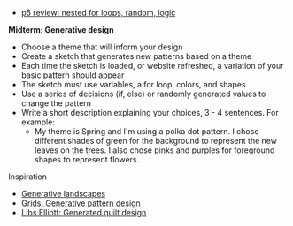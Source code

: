 - [p5 review: nested for loops, random, logic](https://owenroberts.github.io/mmp210/week8/index.html)

**Midterm: Generative design**
- Choose a theme that will inform your design
- Create a sketch that generates new patterns based on a theme
- Each time the sketch is loaded, or website refreshed, a variation of your basic pattern should appear
- The sketch must use variables, a for loop, colors, and shapes
- Use a series of decisions (if, else) or randomly generated values to change the pattern
- Write a short description explaining your choices, 3 - 4 sentences. For example:
  - My theme is Spring and I'm using a polka dot pattern.  I chose different shades of green for the background to represent  the new leaves on the trees.  I also chose pinks and purples for foreground shapes to represent flowers.

Inspiration
- [Generative landscapes](https://generativelandscapes.wordpress.com/2014/08/15/complex-pattern-from-simple-arcs-example-3-6/)
- [Grids: Generative pattern design](http://nicholas-taylor.com/Grids)
- [Libs Elliott: Generated quilt design](http://themakersnation.com/maker-spotlight-libs-elliott/)
